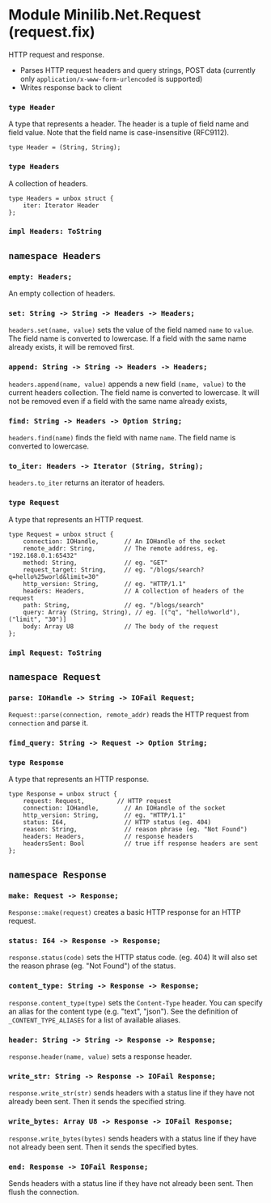 # Module Minilib.Net.Request (request.fix)

HTTP request and response.
- Parses HTTP request headers and query strings, POST data
(currently only `application/x-www-form-urlencoded` is supported)
- Writes response back to client

### `type Header`

A type that represents a header. The header is a tuple of field name and field value.
Note that the field name is case-insensitive (RFC9112).

```
type Header = (String, String);
```
### `type Headers`

A collection of headers.

```
type Headers = unbox struct {
    iter: Iterator Header
};
```
### `impl Headers: ToString`

## `namespace Headers`

### `empty: Headers;`

An empty collection of headers.

### `set: String -> String -> Headers -> Headers;`

`headers.set(name, value)` sets the value of the field named `name` to `value`.
The field name is converted to lowercase.
If a field with the same name already exists, it will be removed first.

### `append: String -> String -> Headers -> Headers;`

`headers.append(name, value)` appends a new field `(name, value)` to the current headers collection.
The field name is converted to lowercase.
It will not be removed even if a field with the same name already exists,

### `find: String -> Headers -> Option String;`

`headers.find(name)` finds the field with name `name`.
The field name is converted to lowercase.

### `to_iter: Headers -> Iterator (String, String);`

`headers.to_iter` returns an iterator of headers.

### `type Request`

A type that represents an HTTP request.

```
type Request = unbox struct {
    connection: IOHandle,       // An IOHandle of the socket
    remote_addr: String,        // The remote address, eg. "192.168.0.1:65432"
    method: String,             // eg. "GET"
    request_target: String,     // eg. "/blogs/search?q=hello%25world&limit=30"
    http_version: String,       // eg. "HTTP/1.1"
    headers: Headers,           // A collection of headers of the request
    path: String,               // eg. "/blogs/search"
    query: Array (String, String), // eg. [("q", "hello%world"), ("limit", "30")]
    body: Array U8              // The body of the request
};
```
### `impl Request: ToString`

## `namespace Request`

### `parse: IOHandle -> String -> IOFail Request;`

`Request::parse(connection, remote_addr)` reads the HTTP request from `connection` and parse it.

### `find_query: String -> Request -> Option String;`

### `type Response`

A type that represents an HTTP response.

```
type Response = unbox struct {
    request: Request,         // HTTP request
    connection: IOHandle,       // An IOHandle of the socket
    http_version: String,       // eg. "HTTP/1.1"
    status: I64,                // HTTP status (eg. 404)
    reason: String,             // reason phrase (eg. "Not Found")
    headers: Headers,           // response headers
    headersSent: Bool           // true iff response headers are sent
};
```
## `namespace Response`

### `make: Request -> Response;`

`Response::make(request)` creates a basic HTTP response for an HTTP request.

### `status: I64 -> Response -> Response;`

`response.status(code)` sets the HTTP status code. (eg. 404)
It will also set the reason phrase (eg. "Not Found") of the status.

### `content_type: String -> Response -> Response;`

`response.content_type(type)` sets the `Content-Type` header.
You can specify an alias for the content type (e.g. "text", "json").
See the definition of `_CONTENT_TYPE_ALIASES` for a list of available aliases.

### `header: String -> String -> Response -> Response;`

`response.header(name, value)` sets a response header.

### `write_str: String -> Response -> IOFail Response;`

`response.write_str(str)` sends headers with a status line if they have not already been sent.
Then it sends the specified string.

### `write_bytes: Array U8 -> Response -> IOFail Response;`

`response.write_bytes(bytes)` sends headers with a status line if they have not already been sent.
Then it sends the specified bytes.

### `end: Response -> IOFail Response;`

Sends headers with a status line if they have not already been sent.
Then flush the connection.

